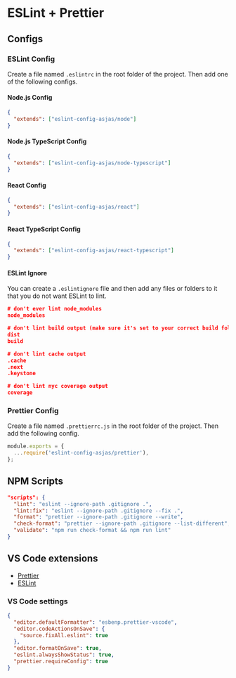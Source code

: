 # ESLint + Prettier

## Configs

### ESLint Config

Create a file named `.eslintrc` in the root folder of the project. Then add one of the following configs.

#### Node.js Config

```json
{
  "extends": ["eslint-config-asjas/node"]
}
```

#### Node.js TypeScript Config

```json
{
  "extends": ["eslint-config-asjas/node-typescript"]
}
```

#### React Config

```json
{
  "extends": ["eslint-config-asjas/react"]
}
```

#### React TypeScript Config

```json
{
  "extends": ["eslint-config-asjas/react-typescript"]
}
```

#### ESLint Ignore

You can create a `.eslintignore` file and then add any files or folders to it that you do not want ESLint to lint.

```json
# don't ever lint node_modules
node_modules

# don't lint build output (make sure it's set to your correct build folder name)
dist
build

# don't lint cache output
.cache
.next
.keystone

# don't lint nyc coverage output
coverage
```

### Prettier Config

Create a file named `.prettierrc.js` in the root folder of the project. Then add the following config.

```js
module.exports = {
  ...require('eslint-config-asjas/prettier'),
};
```

## NPM Scripts

```json
"scripts": {
  "lint": "eslint --ignore-path .gitignore .",
  "lint:fix": "eslint --ignore-path .gitignore --fix .",
  "format": "prettier --ignore-path .gitignore --write",
  "check-format": "prettier --ignore-path .gitignore --list-different",
  "validate": "npm run check-format && npm run lint"
}
```

## VS Code extensions

- [Prettier](https://marketplace.visualstudio.com/items?itemName=esbenp.prettier-vscode)
- [ESLint](https://marketplace.visualstudio.com/items?itemName=dbaeumer.vscode-eslint)

### VS Code settings

```json
{
  "editor.defaultFormatter": "esbenp.prettier-vscode",
  "editor.codeActionsOnSave": {
    "source.fixAll.eslint": true
  },
  "editor.formatOnSave": true,
  "eslint.alwaysShowStatus": true,
  "prettier.requireConfig": true
}
```
